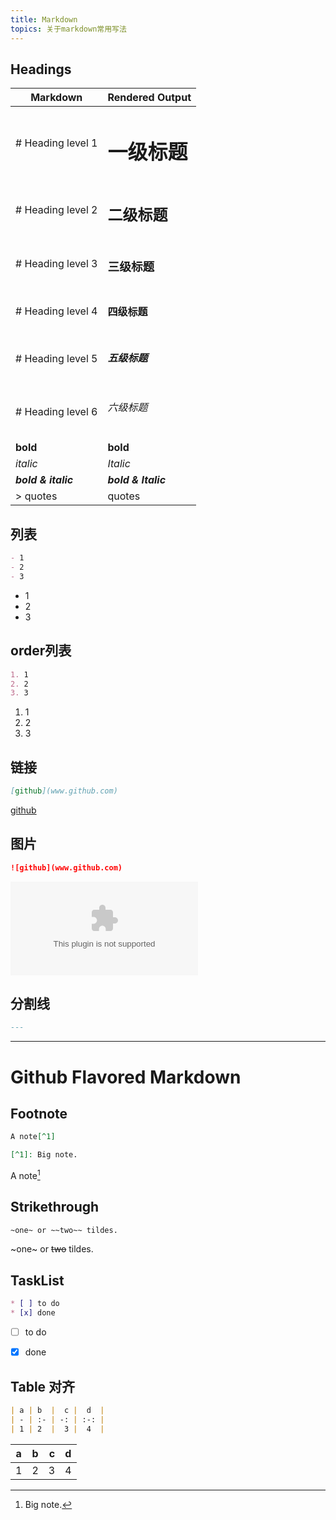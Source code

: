 ```yaml
---
title: Markdown
topics: 关于markdown常用写法
---
```


## Headings
| Markdown |  Rendered Output   |
| ----     |  -------           |
| # Heading level 1   | <h1 className="mt-8">一级标题</h1> |
| # Heading level 2   | <h2>二级标题</h2> |
| # Heading level 3   | <h3>三级标题</h3> |
| # Heading level 4   | <h4>四级标题</h4> |
| # Heading level 5   | <h5>五级标题</h5> |
| # Heading level 6   | <h6>六级标题</h6> |
| **bold**   | <strong>bold</strong> |
| *italic*   | <em>Italic</em> |
| ***bold & italic***   | <strong><em>bold & Italic</em></strong> |
| > quotes  | <quotes>quotes</quotes> |



## 列表
```Markdown
- 1
- 2
- 3
```
- 1
- 2
- 3

## order列表
```Markdown
1. 1
2. 2
3. 3
```
1. 1
2. 2
3. 3

## 链接
```Markdown
[github](www.github.com)
```

[github](www.github.com)



## 图片
```Markdown
![github](www.github.com)
```
![image](www.github.com)

## 分割线
```Markdown
---
```

---


# Github Flavored Markdown

## Footnote
```Markdown
A note[^1]

[^1]: Big note.
```

A note[^1]

[^1]: Big note.


## Strikethrough
```Markdown
~one~ or ~~two~~ tildes.
```

~one~ or ~~two~~ tildes.

## TaskList
```Markdown
* [ ] to do
* [x] done
```
* [ ] to do
* [x] done


## Table 对齐
```Markdown
| a | b  |  c |  d  |
| - | :- | -: | :-: |
| 1 | 2  |  3 |  4  |
```

| a | b  |  c |  d  |
| - | :- | -: | :-: |
| 1 | 2  |  3 |  4  |

